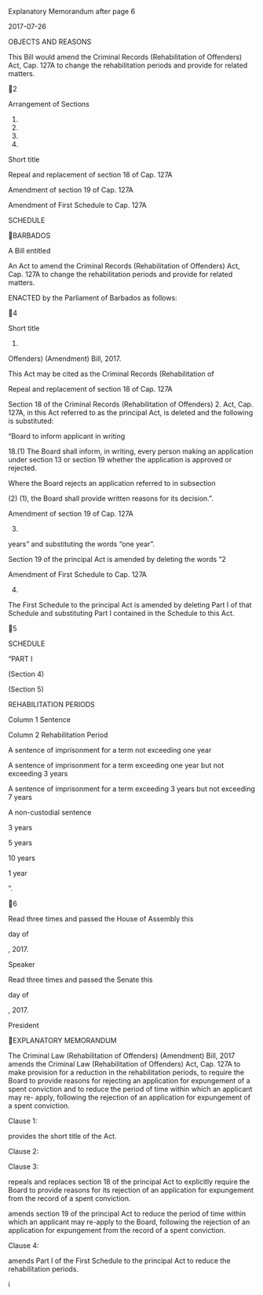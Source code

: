 Explanatory Memorandum after page 6

2017-07-26

OBJECTS AND REASONS

This Bill would amend the Criminal Records (Rehabilitation of Offenders)
Act,  Cap.  127A  to  change  the  rehabilitation  periods  and  provide  for  related
matters.

2

Arrangement of Sections

1.

2.

3.

4.

Short title

Repeal and replacement of section 18 of Cap. 127A

Amendment of section 19 of Cap. 127A

Amendment of First Schedule to Cap. 127A

SCHEDULE

BARBADOS

A Bill entitled

An Act to amend the Criminal Records (Rehabilitation of Offenders) Act,
Cap. 127A to change the rehabilitation periods and provide for related matters.

ENACTED by the Parliament of Barbados as follows:

4

Short title

1.
Offenders) (Amendment) Bill, 2017.

This  Act  may  be  cited  as  the  Criminal  Records  (Rehabilitation  of

Repeal and replacement of section 18 of Cap. 127A

Section 18 of the Criminal Records (Rehabilitation of Offenders)
2.
Act, Cap. 127A, in this Act referred to as the principal Act, is deleted and the
following is substituted:

“Board to inform applicant in writing

18.(1)
The Board shall inform, in writing, every person making an
application under section 13 or section 19 whether the application is
approved or rejected.

Where the Board rejects an application referred to in subsection

(2)
(1), the Board shall provide written reasons for its decision.”.

Amendment of section 19 of Cap. 127A

3.
years” and substituting the words “one year”.

Section 19 of the principal Act is amended by deleting the words “2

Amendment of First Schedule to Cap. 127A

4.
The First Schedule to the principal Act is amended by deleting Part
I of that Schedule and substituting Part I contained in the Schedule to this Act.

5

SCHEDULE

“PART I

(Section 4)

(Section 5)

REHABILITATION PERIODS

Column 1
Sentence

Column 2
Rehabilitation Period

A sentence of imprisonment for a term
not exceeding one year

A sentence of imprisonment for a term
exceeding one year but not exceeding
3 years

A sentence of imprisonment for a term
exceeding 3 years but not exceeding 7
years

A non-custodial sentence

3 years

5 years

10 years

1 year

”.

6

Read three times and passed the House of Assembly this

day of

, 2017.

Speaker

Read three times and passed the Senate this

day of

, 2017.

President

EXPLANATORY MEMORANDUM

The  Criminal  Law  (Rehabilitation  of  Offenders)  (Amendment)  Bill,  2017
amends the Criminal Law (Rehabilitation of Offenders) Act, Cap. 127A to make
provision for a reduction in the rehabilitation periods, to require the Board to
provide  reasons  for  rejecting  an  application  for  expungement  of  a  spent
conviction and to reduce the period of time within which an applicant may re-
apply,  following  the  rejection  of  an  application  for  expungement  of  a  spent
conviction.

Clause 1:

provides the short title of the Act.

Clause 2:

Clause 3:

repeals  and  replaces  section  18  of  the  principal  Act  to
explicitly require the Board to provide reasons for its rejection
of an application for expungement from the record of a spent
conviction.

amends section 19 of the principal Act to reduce the period of
time  within  which  an  applicant  may  re-apply  to  the  Board,
following  the  rejection  of  an  application  for  expungement
from the record of a spent conviction.

Clause 4:

amends  Part  I  of  the  First  Schedule  to  the  principal  Act  to
reduce the rehabilitation periods.

i

